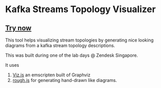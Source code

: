 # Kafka Streams Topology Visualizer

## [Try now](https://github.io/zz85/kafka-streams-viz)

This tool helps visualizing stream topologies by generating nice looking diagrams from a kafka stream topology descriptions.

This was built during one of the lab days @ Zendesk Singapore.

It uses
1. [Viz.js](https://github.com/mdaines/viz.js/) an emscripten built of Graphviz
2. [rough.js](https://github.com/pshihn/rough/) for generating hand-drawn like diagrams.

